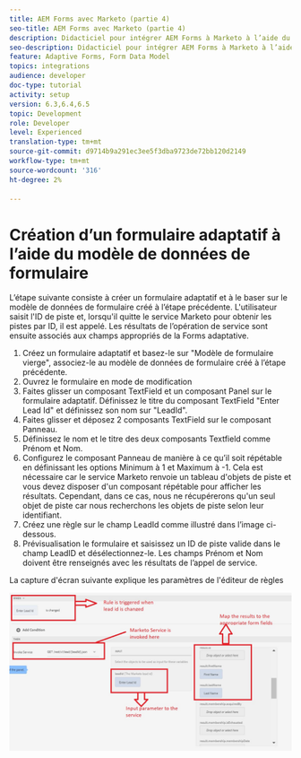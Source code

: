 ```yaml
---
title: AEM Forms avec Marketo (partie 4)
seo-title: AEM Forms avec Marketo (partie 4)
description: Didacticiel pour intégrer AEM Forms à Marketo à l’aide du modèle de données de formulaire AEM Forms.
seo-description: Didacticiel pour intégrer AEM Forms à Marketo à l’aide du modèle de données de formulaire AEM Forms.
feature: Adaptive Forms, Form Data Model
topics: integrations
audience: developer
doc-type: tutorial
activity: setup
version: 6.3,6.4,6.5
topic: Development
role: Developer
level: Experienced
translation-type: tm+mt
source-git-commit: d9714b9a291ec3ee5f3dba9723de72bb120d2149
workflow-type: tm+mt
source-wordcount: '316'
ht-degree: 2%

---
```



# Création d’un formulaire adaptatif à l’aide du modèle de données de formulaire

L’étape suivante consiste à créer un formulaire adaptatif et à le baser sur le modèle de données de formulaire créé à l’étape précédente.
L&#39;utilisateur saisit l&#39;ID de piste et, lorsqu&#39;il quitte le service Marketo pour obtenir les pistes par ID, il est appelé. Les résultats de l’opération de service sont ensuite associés aux champs appropriés de la Forms adaptative.

1. Créez un formulaire adaptatif et basez-le sur &quot;Modèle de formulaire vierge&quot;, associez-le au modèle de données de formulaire créé à l’étape précédente.
1. Ouvrez le formulaire en mode de modification
1. Faites glisser un composant TextField et un composant Panel sur le formulaire adaptatif. Définissez le titre du composant TextField &quot;Enter Lead Id&quot; et définissez son nom sur &quot;LeadId&quot;.
1. Faites glisser et déposez 2 composants TextField sur le composant Panneau.
1. Définissez le nom et le titre des deux composants Textfield comme Prénom et Nom.
1. Configurez le composant Panneau de manière à ce qu’il soit répétable en définissant les options Minimum à 1 et Maximum à -1. Cela est nécessaire car le service Marketo renvoie un tableau d&#39;objets de piste et vous devez disposer d&#39;un composant répétable pour afficher les résultats. Cependant, dans ce cas, nous ne récupérerons qu&#39;un seul objet de piste car nous recherchons les objets de piste selon leur identifiant.
1. Créez une règle sur le champ LeadId comme illustré dans l’image ci-dessous.
1. Prévisualisation le formulaire et saisissez un ID de piste valide dans le champ LeadID et désélectionnez-le. Les champs Prénom et Nom doivent être renseignés avec les résultats de l’appel de service.

La capture d&#39;écran suivante explique les paramètres de l&#39;éditeur de règles

![ruleeditor](assets/ruleeditor.jfif)
